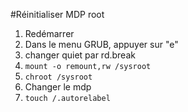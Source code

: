 #Réinitialiser MDP root
1. Redémarrer
2. Dans le menu GRUB, appuyer sur "e"
3. changer quiet par rd.break
4. `mount -o remount,rw /sysroot`
5. `chroot /sysroot`
6. Changer le mdp
7. `touch /.autorelabel`